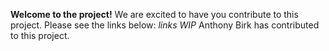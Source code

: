 **Welcome to the project!**
We are excited to have you contribute to this project. Please see the links below:
*links WIP*
Anthony Birk has contributed to this project.

